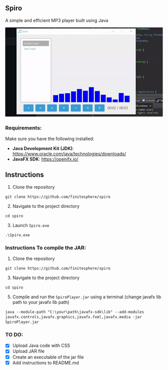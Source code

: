 ## Spiro
A simple and efficient MP3 player built using Java

![](https://github.com/finitesphere/spiro/blob/main/example.gif)

### Requirements:
Make sure you have the following installed:
- **Java Development Kit (JDK)**: https://www.oracle.com/java/technologies/downloads/
- **JavaFX SDK**: https://openjfx.io/

## Instructions
1. Clone the repository
```
git clone https://github.com/finitesphere/spiro
```
2. Navigate to the project directory 
```
cd spiro
```
3. Launch ```Spiro.exe```
```
.\Spiro.exe
```
### Instructions To compile the JAR:
1. Clone the repository
```
git clone https://github.com/finitesphere/spiro
```
3. Navigate to the project directory
```
cd spiro
```
5. Compile and run the `SpiroPlayer.jar` using a terminal (change javafx lib path to your javafx lib path)
```
java --module-path "C:\your\path\javafx-sdk\lib" --add-modules javafx.controls,javafx.graphics,javafx.fxml,javafx.media -jar SpiroPlayer.jar
```

### TO DO:
- [X] Upload Java code with CSS
- [X] Upload JAR file
- [X] Create an executable of the jar file
- [X] Add instructions to README.md
